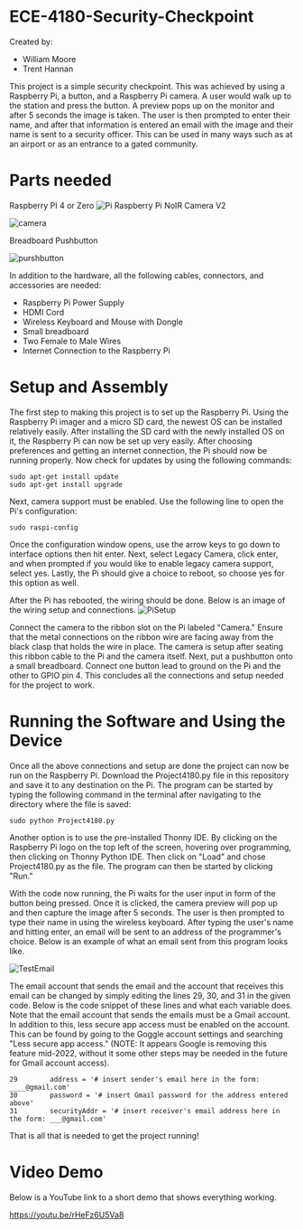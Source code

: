 # ECE-4180-Security-Checkpoint
Created by:
- William Moore
- Trent Hannan

This project is a simple security checkpoint. This was achieved by using a Raspberry Pi, a button, and a Raspberry Pi camera. A user would walk up to the station and press the button. A preview pops up on the monitor and after 5 seconds the image is taken. The user is then prompted to enter their name, and after that information is entered an email with the image and their name is sent to a security officer. This can be used in many ways such as at an airport or as an entrance to a gated community.

# Parts needed
Raspberry PI 4 or Zero ![Pi](https://user-images.githubusercontent.com/104606134/165873742-972a2898-082c-4c61-ad99-99e66e04e990.jpg)
Raspberry Pi NoIR Camera V2

![camera](https://user-images.githubusercontent.com/104606134/165873814-08d75191-73d7-4feb-b959-78066bb35bb4.jpg)


Breadboard Pushbutton 

![purshbutton](https://user-images.githubusercontent.com/104606134/165873885-0a8d9a4f-2b6d-4bf3-99eb-85c130713388.jpg)

In addition to the hardware, all the following cables, connectors, and accessories are needed:
- Raspberry Pi Power Supply
- HDMI Cord
- Wireless Keyboard and Mouse with Dongle
- Small breadboard
- Two Female to Male Wires
- Internet Connection to the Raspberry Pi

# Setup and Assembly
The first step to making this project is to set up the Raspberry Pi. Using the Raspberry Pi imager and a micro SD card, the newest OS can be installed relatively easily. After installing the SD card with the newly installed OS on it, the Raspberry Pi can now be set up very easily. After choosing preferences and getting an internet connection, the Pi should now be running properly. Now check for updates by using the following commands:
```
sudo apt-get install update
sudo apt-get install upgrade
```
Next, camera support must be enabled. Use the following line to open the Pi's configuration:
```
sudo raspi-config
```
Once the configuration window opens, use the arrow keys to go down to interface options then hit enter. Next, select Legacy Camera, click enter, and when prompted if you would like to enable legacy camera support, select yes. Lastly, the Pi should give a choice to reboot, so choose yes for this option as well.

After the Pi has rebooted, the wiring should be done. Below is an image of the wiring setup and connections.
![PiSetup](https://user-images.githubusercontent.com/104606134/165874956-ef1b9269-bc14-4ced-8a88-19e5bd954d4f.jpg)

Connect the camera to the ribbon slot on the Pi labeled "Camera." Ensure that the metal connections on the ribbon wire are facing away from the black clasp that holds the wire in place. The camera is setup after seating this ribbon cable to the Pi and the camera itself. Next, put a pushbutton onto a small breadboard. Connect one button lead to ground on the Pi and the other to GPIO pin 4. This concludes all the connections and setup needed for the project to work.

# Running the Software and Using the Device
Once all the above connections and setup are done the project can now be run on the Raspberry Pi. Download the Project4180.py file in this repository and save it to any destination on the Pi. The program can be started by typing the following command in the terminal after navigating to the directory where the file is saved:
```
sudo python Project4180.py
```
Another option is to use the pre-installed Thonny IDE. By clicking on the Raspberry Pi logo on the top left of the screen, hovering over programming, then clicking on Thonny Python IDE. Then click on "Load" and chose Project4180.py as the file. The program can then be started by clicking "Run."

With the code now running, the Pi waits for the user input in form of the button being pressed. Once it is clicked, the camera preview will pop up and then capture the image after 5 seconds. The user is then prompted to type their name in using the wireless keyboard. After typing the user's name and hitting enter, an email will be sent to an address of the programmer's choice. Below is an example of what an email sent from this program looks like.

![TestEmail](https://user-images.githubusercontent.com/104606134/165876215-7982bd76-41ac-403f-a0b4-30c08312559e.JPG)

The email account that sends the email and the account that receives this email can be changed by simply editing the lines 29, 30, and 31 in the given code. Below is the code snippet of these lines and what each variable does. Note that the email account that sends the emails must be a Gmail account. In addition to this, less secure app access must be enabled on the account. This can be found by going to the Goggle account settings and searching "Less secure app access." (NOTE: It appears Google is removing this feature mid-2022, without it some other steps may be needed in the future for Gmail account access).
```
29        address = '# insert sender's email here in the form: ____@gmail.com'
30        password = '# insert Gmail password for the address entered above'
31        securityAddr = '# insert receiver's email address here in the form: ___@gmail.com'
```

That is all that is needed to get the project running!

# Video Demo
Below is a YouTube link to a short demo that shows everything working.

https://youtu.be/rHeFz6U5Va8
